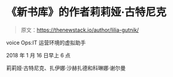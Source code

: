 # 《新书库》的作者莉莉娅·古特尼克

> 原文：<https://thenewstack.io/author/lilia-gutnik/>

voice Ops:IT 运营环境的虚拟助手

2018 年 1 月 16 日早上 6 点

莉莉娅·古特尼克、扎伊娜·沙赫扎德和科琳娜·谢尔曼